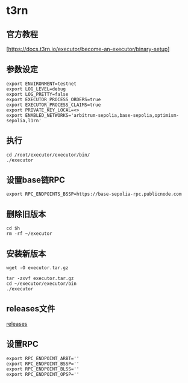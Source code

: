 # t3rn
## 官方教程
[https://docs.t3rn.io/executor/become-an-executor/binary-setup]
## 参数设定
```
export ENVIRONMENT=testnet
export LOG_LEVEL=debug
export LOG_PRETTY=false
export EXECUTOR_PROCESS_ORDERS=true
export EXECUTOR_PROCESS_CLAIMS=true
export PRIVATE_KEY_LOCAL=<>
export ENABLED_NETWORKS='arbitrum-sepolia,base-sepolia,optimism-sepolia,l1rn'
```
## 执行
```
cd /root/executor/executor/bin/
./executor
```
## 设置base链RPC
```
export RPC_ENDPOINTS_BSSP=https://base-sepolia-rpc.publicnode.com
```
## 删除旧版本
```
cd $h
rm -rf ~/executor
```
## 安装新版本
```
wget -O executor.tar.gz
```
```
tar -zxvf executor.tar.gz
cd ~/executor/executor/bin
./executor
```
## releases文件
[releases](https://github.com/t3rn/executor-release/releases/)
## 设置RPC
```
export RPC_ENDPOINT_ARBT=''
export RPC_ENDPOINT_BSSP=''
export RPC_ENDPOINT_BLSS=''
export RPC_ENDPOINT_OPSP=''
```
